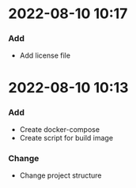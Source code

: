 # 2022-08-10 10:17

### Add

- Add license file

# 2022-08-10 10:13

### Add

- Create docker-compose
- Create script for build image

### Change

- Change project structure
